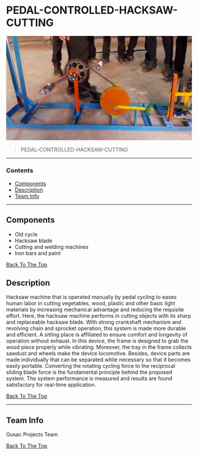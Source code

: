 # PEDAL-CONTROLLED-HACKSAW-CUTTING

![](https://github.com/GUSAC-GIT/PEDAL-CONTROLLED-HACKSAW-CUTTING/blob/master/pedal-images/pedal1.jpg)


> PEDAL-CONTROLLED-HACKSAW-CUTTING


---

### Contents


- [Components](#components)
- [Description](#description)
- [Team Info](#team-info)



---

## Components

- Old cycle
- Hacksaw blade
- Cutting and welding machines
- Iron bars and paint




[Back To The Top](#pedal-controlled-hacksaw-cutting)




## Description

Hacksaw machine that is operated manually by pedal cycling to eases human labor in cutting vegetables, wood, plastic and other basic light materials by increasing mechanical advantage and reducing the requisite effort. 
Here, the hacksaw machine performs in cutting objects with its sharp and replaceable hacksaw blade. With strong crankshaft mechanism and revolving chain and sprocket operation, this system is made more durable and efficient. A sitting place is affiliated to ensure comfort and longevity of operation without exhaust. In this device, the frame is designed to grab the wood piece properly while vibrating. 
Moreover, the tray in the frame collects sawdust and wheels make the device locomotive. 
Besides, device parts are made individually that can be separated while necessary so that it becomes easily portable. 
Converting the rotating cycling force to the reciprocal sliding blade force is the fundamental principle behind the proposed system. The system performance is measured and results are found satisfactory for real-time application.

[Back To The Top](#pedal-controlled-hacksaw-cutting)

---


## Team Info

Gusac Projects Team

[Back To The Top](#pedal-controlled-hacksaw-cutting)


